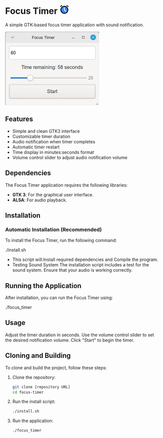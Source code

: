 # Focus Timer <img src="./assets/icons/focus_timer.png" alt="Logo" style="width: 30px; height: auto;">

A simple GTK-based focus timer application with sound notification.

![Screenshot](./assets/images/Screenshot_2025-01-19_11-05-17.png)

## Features
- Simple and clean GTK3 interface
- Customizable timer duration
- Audio notification when timer completes
- Automatic timer restart
- Time display in minutes:seconds format
- Volume control slider to adjust audio notification volume

## Dependencies

The Focus Timer application requires the following libraries:

- **GTK 3**: For the graphical user interface.
- **ALSA**: For audio playback.

## Installation

### Automatic Installation (Recommended)
To install the Focus Timer, run the following command:

./install.sh

- This script will:Install required dependencies and Compile the program.
- Testing Sound System
  The installation script includes a test for the sound system. Ensure that your audio is working correctly.

## Running the Application 
After installation, you can run the Focus Timer using:

./focus_timer

## Usage
Adjust the timer duration in seconds.
Use the volume control slider to set the desired notification volume.
Click "Start" to begin the timer.

## Cloning and Building

To clone and build the project, follow these steps:

1.  Clone the repository:
    ```bash
    git clone [repository URL]
    cd focus-timer
    ```
2.  Run the install script:
    ```bash
    ./install.sh
    ```
3.  Run the application:
    ```bash
    ./focus_timer
    ```

